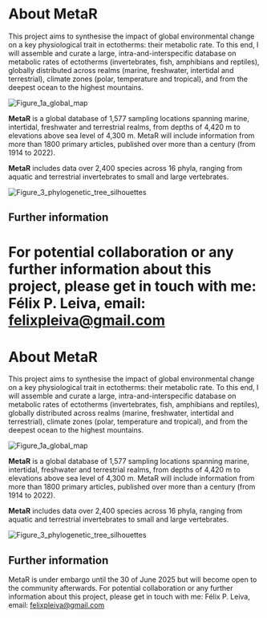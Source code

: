 # About MetaR

This project aims to synthesise the impact of global environmental change on a key physiological trait in ectotherms: their metabolic rate. To this end, I will assemble and curate a large, intra-and-interspecific database on metabolic rates of ectotherms (invertebrates, fish, amphibians and reptiles), globally distributed across realms (marine, freshwater, intertidal and terrestrial), climate zones (polar, temperature and tropical), and from the deepest ocean to the highest mountains.

![Figure_1a_global_map](https://github.com/felixpleiva/MetaR/assets/57069034/34b1f7ca-a8ae-4e31-a937-aa45b6e79294)

**MetaR** is a global database of 1,577 sampling locations spanning marine, intertidal, freshwater and terrestrial realms, from depths of 4,420 m to elevations above sea level of 4,300 m. MetaR will include information from more than 1800 primary articles, published over more than a century (from 1914 to 2022).

**MetaR** includes data over 2,400 species across 16 phyla, ranging from aquatic and terrestrial invertebrates to small and large vertebrates.

![Figure_3_phylogenetic_tree_silhouettes](https://github.com/felixpleiva/MetaR/assets/57069034/4779a9a8-4b54-46d8-9d29-f45929cf9377)

## Further information
For potential collaboration or any further information about this project, please get in touch with me: Félix P. Leiva, email: felixpleiva@gmail.com
=======
# About MetaR

This project aims to synthesise the impact of global environmental change on a key physiological trait in ectotherms: their metabolic rate. To this end, I will assemble and curate a large, intra-and-interspecific database on metabolic rates of ectotherms (invertebrates, fish, amphibians and reptiles), globally distributed across realms (marine, freshwater, intertidal and terrestrial), climate zones (polar, temperature and tropical), and from the deepest ocean to the highest mountains.

![Figure_1a_global_map](https://github.com/felixpleiva/MetaR/assets/57069034/34b1f7ca-a8ae-4e31-a937-aa45b6e79294)

**MetaR** is a global database of 1,577 sampling locations spanning marine, intertidal, freshwater and terrestrial realms, from depths of 4,420 m to elevations above sea level of 4,300 m. MetaR will include information from more than 1800 primary articles, published over more than a century (from 1914 to 2022).

**MetaR** includes data over 2,400 species across 16 phyla, ranging from aquatic and terrestrial invertebrates to small and large vertebrates.

![Figure_3_phylogenetic_tree_silhouettes](https://github.com/felixpleiva/MetaR/assets/57069034/4779a9a8-4b54-46d8-9d29-f45929cf9377)

## Further information
MetaR is under embargo until the 30 of June 2025 but will become open to  the community afterwards. For potential collaboration or any further information about this project, please get in touch with me: Félix P. Leiva, email: felixpleiva@gmail.com
